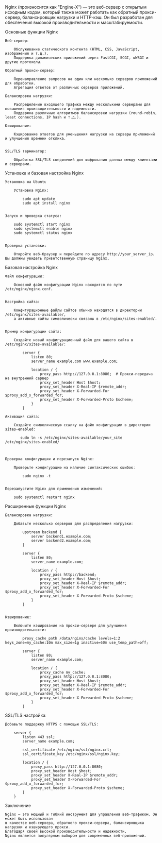 Nginx (произносится как "Engine-X") — это веб-сервер с открытым исходным кодом, который также может работать 
как обратный прокси-сервер, балансировщик нагрузки и HTTP-кэш. 
Он был разработан для обеспечения высокой производительности и масштабируемости.


Основные функции Nginx

    Веб-сервер:

        Обслуживание статического контента (HTML, CSS, JavaScript, изображения и т.д.).
        Поддержка динамических приложений через FastCGI, SCGI, uWSGI и другие протоколы.

    Обратный прокси-сервер:

        Перенаправление запросов на один или несколько серверов приложений для обработки.
        Агрегация ответов от различных серверов приложений.

    Балансировка нагрузки:

        Распределение входящего трафика между несколькими серверами для повышения производительности и надежности.
        Поддержка различных алгоритмов балансировки нагрузки (round-robin, least connections, IP hash и т.д.).

    Кэширование:

        Кэширование ответов для уменьшения нагрузки на серверы приложений и улучшения времени отклика.


    SSL/TLS терминатор:

        Обработка SSL/TLS соединений для шифрования данных между клиентами и серверами.



Установка и базовая настройка Nginx

    Установка на Ubuntu

        Установка Nginx:
            
            sudo apt update
            sudo apt install nginx
    

    Запуск и проверка статуса:
    
        sudo systemctl start nginx
        sudo systemctl enable nginx
        sudo systemctl status nginx
    

    Проверка установки:

        Откройте веб-браузер и перейдите по адресу http://your_server_ip. Вы должны увидеть приветственную страницу Nginx.



Базовая настройка Nginx

    Файл конфигурации:

        Основной файл конфигурации Nginx находится по пути /etc/nginx/nginx.conf.


    Настройка сайта:

        Конфигурационные файлы сайтов обычно находятся в директории /etc/nginx/sites-available/, 
        а активные сайты символически связаны в /etc/nginx/sites-enabled/.


    Пример конфигурации сайта:

        Создайте новый конфигурационный файл для вашего сайта в /etc/nginx/sites-available/:
        
            server {
                listen 80;
                server_name example.com www.example.com;
        
                location / {
                    proxy_pass http://127.0.0.1:8080;  # Прокси-передача на внутренний сервер
                    proxy_set_header Host $host;
                    proxy_set_header X-Real-IP $remote_addr;
                    proxy_set_header X-Forwarded-For $proxy_add_x_forwarded_for;
                    proxy_set_header X-Forwarded-Proto $scheme;
                }
            }
    
    Активация сайта:
    
        Создайте символическую ссылку на файл конфигурации в директории sites-enabled:
     
           sudo ln -s /etc/nginx/sites-available/your_site /etc/nginx/sites-enabled/



    Проверка конфигурации и перезапуск Nginx:
    
        Проверьте конфигурацию на наличие синтаксических ошибок:
                
            sudo nginx -t
            

    Перезапустите Nginx для применения изменений:
    
        sudo systemctl restart nginx



Расширенные функции Nginx

    Балансировка нагрузки:

        Добавьте несколько серверов для распределения нагрузки:
        
            upstream backend {
                server backend1.example.com;
                server backend2.example.com;
            }
        
            server {
                listen 80;
                server_name example.com;
        
                location / {
                    proxy_pass http://backend;
                    proxy_set_header Host $host;
                    proxy_set_header X-Real-IP $remote_addr;
                    proxy_set_header X-Forwarded-For $proxy_add_x_forwarded_for;
                    proxy_set_header X-Forwarded-Proto $scheme;
                }
            }


    Кэширование:

        Включите кэширование на прокси-сервере для улучшения производительности:
        
            proxy_cache_path /data/nginx/cache levels=1:2 keys_zone=my_cache:10m max_size=1g inactive=60m use_temp_path=off;
        
            server {
                listen 80;
                server_name example.com;
        
                location / {
                    proxy_cache my_cache;
                    proxy_pass http://127.0.0.1:8080;
                    proxy_set_header Host $host;
                    proxy_set_header X-Real-IP $remote_addr;
                    proxy_set_header X-Forwarded-For $proxy_add_x_forwarded_for;
                    proxy_set_header X-Forwarded-Proto $scheme;
                }
            }


SSL/TLS настройка:

    Добавьте поддержку HTTPS с помощью SSL/TLS:

        server {
            listen 443 ssl;
            server_name example.com;

            ssl_certificate /etc/nginx/ssl/nginx.crt;
            ssl_certificate_key /etc/nginx/ssl/nginx.key;

            location / {
                proxy_pass http://127.0.0.1:8080;
                proxy_set_header Host $host;
                proxy_set_header X-Real-IP $remote_addr;
                proxy_set_header X-Forwarded-For $proxy_add_x_forwarded_for;
                proxy_set_header X-Forwarded-Proto $scheme;
            }
        }



Заключение

    Nginx — это мощный и гибкий инструмент для управления веб-трафиком. Он может быть использован 
    в качестве веб-сервера, обратного прокси-сервера, балансировщика нагрузки и кэширующего прокси. 
    Благодаря своей высокой производительности и надежности, 
    Nginx является популярным выбором для современных веб-приложений.
